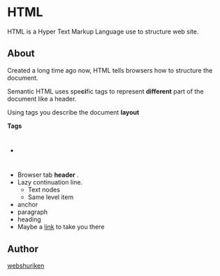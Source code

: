 # HTML

HTML is a Hyper Text Markup Language use to structure web site.

## About

Created a long time ago now, HTML tells browsers how to structure the document.

Semantic HTML uses spe**ci**fic tags to represent __different__ part of the document like a header.

Using tags you describe the document **layout**

**Tags**

- <h1></h1>
- Browser tab **header** <title></title>. 
- Lazy continuation line.
  - Text nodes
  - Same level item
- anchor
- paragraph
- heading
- Maybe a [link](url) to take you there

## Author

[webshuriken](url)
